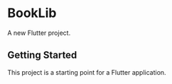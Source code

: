 # BookLib

A new Flutter project.

## Getting Started

This project is a starting point for a Flutter application.
